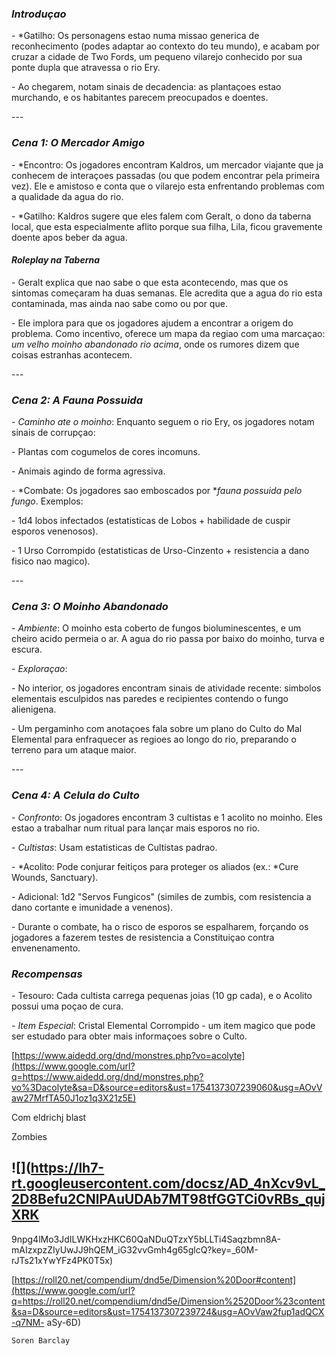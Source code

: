 ### *Introduçao*

\- *Gatilho: Os personagens estao numa missao generica de reconhecimento
(podes adaptar ao contexto do teu mundo), e acabam por cruzar a cidade de Two
Fords, um pequeno vilarejo conhecido por sua ponte dupla que atravessa o rio
Ery.

\- Ao chegarem, notam sinais de decadencia: as plantaçoes estao murchando, e
os habitantes parecem preocupados e doentes.

\---

### *Cena 1: O Mercador Amigo*

\- *Encontro: Os jogadores encontram Kaldros, um mercador viajante que ja
conhecem de interaçoes passadas (ou que podem encontrar pela primeira vez).
Ele e amistoso e conta que o vilarejo esta enfrentando problemas com a
qualidade da agua do rio.

\- *Gatilho: Kaldros sugere que eles falem com Geralt, o dono da taberna
local, que esta especialmente aflito porque sua filha, Lila, ficou gravemente
doente apos beber da agua.

#### *Roleplay na Taberna*

\- Geralt explica que nao sabe o que esta acontecendo, mas que os sintomas
começaram ha duas semanas. Ele acredita que a agua do rio esta contaminada,
mas ainda nao sabe como ou por que.

\- Ele implora para que os jogadores ajudem a encontrar a origem do problema.
Como incentivo, oferece um mapa da regiao com uma marcaçao: *um velho moinho
abandonado rio acima*, onde os rumores dizem que coisas estranhas acontecem.

\---

### *Cena 2: A Fauna Possuida*

\- *Caminho ate o moinho*: Enquanto seguem o rio Ery, os jogadores notam
sinais de corrupçao:

  \- Plantas com cogumelos de cores incomuns.

  \- Animais agindo de forma agressiva.

\- *Combate: Os jogadores sao emboscados por **fauna possuida pelo fungo*.
Exemplos:

  \- 1d4 lobos infectados (estatisticas de Lobos + habilidade de cuspir
esporos venenosos).

  \- 1 Urso Corrompido (estatisticas de Urso-Cinzento + resistencia a dano
fisico nao magico).

\---

### *Cena 3: O Moinho Abandonado*

\- *Ambiente*: O moinho esta coberto de fungos bioluminescentes, e um cheiro
acido permeia o ar. A agua do rio passa por baixo do moinho, turva e escura.

\- *Exploraçao*:

  \- No interior, os jogadores encontram sinais de atividade recente: simbolos
elementais esculpidos nas paredes e recipientes contendo o fungo alienigena.

  \- Um pergaminho com anotaçoes fala sobre um plano do Culto do Mal Elemental
para enfraquecer as regioes ao longo do rio, preparando o terreno para um
ataque maior.

\---

### *Cena 4: A Celula do Culto*

\- *Confronto*: Os jogadores encontram 3 cultistas e 1 acolito no moinho. Eles
estao a trabalhar num ritual para lançar mais esporos no rio.

  \- *Cultistas*: Usam estatisticas de Cultistas padrao.

  \- *Acolito: Pode conjurar feitiços para proteger os aliados (ex.: *Cure
Wounds, Sanctuary).

  \- Adicional: 1d2 "Servos Fungicos" (similes de zumbis, com resistencia a
dano cortante e imunidade a venenos).

\- Durante o combate, ha o risco de esporos se espalharem, forçando os
jogadores a fazerem testes de resistencia a Constituiçao contra envenenamento.

### *Recompensas*

\- Tesouro: Cada cultista carrega pequenas joias (10 gp cada), e o Acolito
possui uma poçao de cura.

\- *Item Especial*: Cristal Elemental Corrompido - um item magico que pode ser
estudado para obter mais informaçoes sobre o Culto.

[https://www.aidedd.org/dnd/monstres.php?vo=acolyte](https://www.google.com/url?q=https://www.aidedd.org/dnd/monstres.php?vo%3Dacolyte&sa=D&source=editors&ust=1754137307239060&usg=AOvVaw27MrfTA50J1oz1q3X21z5E)

Com eldrichj blast

Zombies

![](https://lh7-rt.googleusercontent.com/docsz/AD_4nXcv9vL_2D8Befu2CNlPAuUDAb7MT98tfGGTCi0vRBs_qujXRK
--
9npg4lMo3JdILWKHxzHKC60QaNDuQTzxY5bLLTi4Saqzbmn8A-mAIzxpzZIyUwJJ9hQEM_iG32vvGmh4g65glcQ?key=_60M-rJTs21xYwYFz4PK0T5x)

[https://roll20.net/compendium/dnd5e/Dimension%20Door#content](https://www.google.com/url?q=https://roll20.net/compendium/dnd5e/Dimension%2520Door%23content&sa=D&source=editors&ust=1754137307239724&usg=AOvVaw2fup1adQCX-q7NM-
aSy-6D)

    Soren Barclay  


























